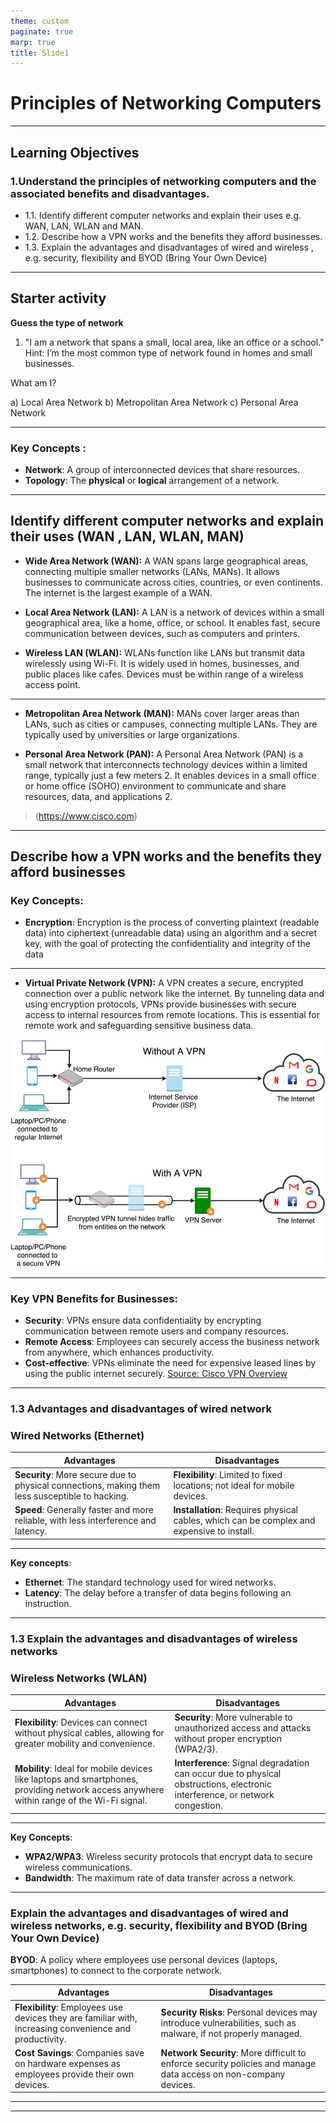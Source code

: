 ```yaml
---
theme: custom
paginate: true
marp: true
title: Slide1
---
```


<style scoped></style>

# Principles of Networking Computers 

---

## Learning Objectives
### 1.Understand the principles of networking computers and the associated benefits and disadvantages.
- 1.1. Identify different computer networks
 and explain their uses e.g. WAN, LAN, WLAN and MAN.
- 1.2. Describe how a VPN works and the benefits they afford businesses.
- 1.3. Explain the advantages and
disadvantages of wired and wireless , e.g. security, flexibility and BYOD (Bring Your Own Device)


---
## Starter activity
**Guess the type of network**
1. "I am a network that spans a small, local area, like an office or a school."
Hint: I’m the most common type of network found in homes and small businesses.

What am I?

a) Local Area Network 
b) Metropolitan Area Network
c) Personal Area Network


---
### Key Concepts : 

- **Network**: A group of interconnected devices that share resources.
- **Topology**: The **physical** or **logical** arrangement of a network.

---

## Identify different computer networks and explain their uses (WAN , LAN, WLAN, MAN)

- **Wide Area Network (WAN):** A WAN spans large geographical areas, connecting multiple smaller networks (LANs, MANs). It allows businesses to communicate across cities, countries, or even continents. The internet is the largest example of a WAN. 
  
- **Local Area Network (LAN):** A LAN is a network of devices within a small geographical area, like a home, office, or school. It enables fast, secure communication between devices, such as computers and printers. 
- **Wireless LAN (WLAN):** WLANs function like LANs but transmit data wirelessly using Wi-Fi. It is widely used in homes, businesses, and public places like cafes. Devices must be within range of a wireless access point. 

---

- **Metropolitan Area Network (MAN):** MANs cover larger areas than LANs, such as cities or campuses, connecting multiple LANs. They are typically used by universities or large organizations. 

- **Personal Area Network (PAN):** A Personal Area Network (PAN) is a small network that interconnects technology devices within a limited range, typically just a few meters 2. It enables devices in a small office or home office (SOHO) environment to communicate and share resources, data, and applications 2.

> (https://www.cisco.com)

---

## Describe how a VPN works and the benefits they afford businesses
### Key Concepts:
- **Encryption**: Encryption is the process of converting plaintext (readable data) into ciphertext (unreadable data) using an algorithm and a secret key, with the goal of protecting the confidentiality and integrity of the data

---

- **Virtual Private Network (VPN):** A VPN creates a secure, encrypted connection over a public network like the internet. By tunneling data and using encryption protocols, VPNs provide businesses with secure access to internal resources from remote locations. This is essential for remote work and safeguarding sensitive business data.
  

<div style="text-align: center;">

![w:640](vpnsec.jpg)

</div>

---
### Key VPN Benefits for Businesses:
- **Security**: VPNs ensure data confidentiality by encrypting communication between remote users and company resources.
- **Remote Access**: Employees can securely access the business network from anywhere, which enhances productivity.
- **Cost-effective**: VPNs eliminate the need for expensive leased lines by using the public internet securely. [Source: Cisco VPN Overview](https://www.cisco.com)

---
### 1.3 Advantages and disadvantages of wired network

### Wired Networks (Ethernet)

| **Advantages**       | **Disadvantages**      |
|----------------------|------------------------|
| **Security**: More secure due to physical connections, making them less susceptible to hacking. | **Flexibility**: Limited to fixed locations; not ideal for mobile devices. |
| **Speed**: Generally faster and more reliable, with less interference and latency. | **Installation**: Requires physical cables, which can be complex and expensive to install. |

---


**Key concepts**:
- **Ethernet**: The standard technology used for wired networks.
- **Latency**: The delay before a transfer of data begins following an instruction.

---
### 1.3 Explain the advantages and disadvantages of wireless networks
### Wireless Networks (WLAN)

| **Advantages**       | **Disadvantages**      |
|----------------------|------------------------|
| **Flexibility**: Devices can connect without physical cables, allowing for greater mobility and convenience. | **Security**: More vulnerable to unauthorized access and attacks without proper encryption (WPA2/3). |
| **Mobility**: Ideal for mobile devices like laptops and smartphones, providing network access anywhere within range of the Wi-Fi signal. | **Interference**: Signal degradation can occur due to physical obstructions, electronic interference, or network congestion. |

---

**Key Concepts**:
- **WPA2/WPA3**: Wireless security protocols that encrypt data to secure wireless communications.
- **Bandwidth**: The maximum rate of data transfer across a network.

---

### Explain the advantages and disadvantages of wired and wireless networks, e.g. security, flexibility and BYOD (Bring Your Own Device) 
**BYOD**: A policy where employees use personal devices (laptops, smartphones) to connect to the corporate network.

| **Advantages**                               | **Disadvantages**                                  |
|----------------------------------------------|---------------------------------------------------|
| **Flexibility**: Employees use devices they are familiar with, increasing convenience and productivity. | **Security Risks**: Personal devices may introduce vulnerabilities, such as malware, if not properly managed. |
| **Cost Savings**: Companies save on hardware expenses as employees provide their own devices. | **Network Security**: More difficult to enforce security policies and manage data access on non-company devices. |

---
---


